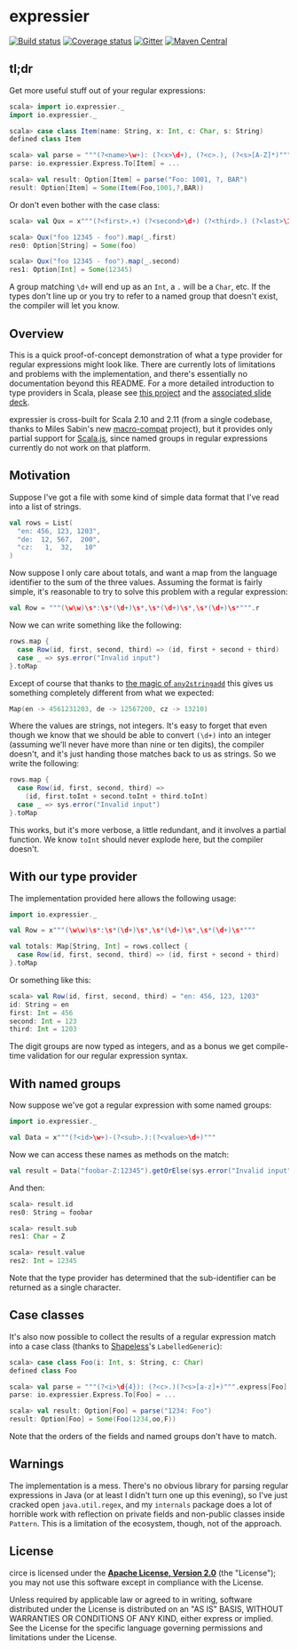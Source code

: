 # expressier

[![Build status](https://img.shields.io/travis/travisbrown/expressier/master.svg)](http://travis-ci.org/travisbrown/expressier)
[![Coverage status](https://img.shields.io/codecov/c/github/travisbrown/expressier/master.svg)](https://codecov.io/github/travisbrown/expressier)
[![Gitter](https://img.shields.io/badge/gitter-join%20chat-green.svg)](https://gitter.im/travisbrown/expressier)
[![Maven Central](https://img.shields.io/maven-central/v/io.expressier/expressier-core_2.11.svg)](https://maven-badges.herokuapp.com/maven-central/io.expressier/expressier-core_2.11)

## tl;dr

Get more useful stuff out of your regular expressions:

```scala
scala> import io.expressier._
import io.expressier._

scala> case class Item(name: String, x: Int, c: Char, s: String)
defined class Item

scala> val parse = """(?<name>\w+): (?<x>\d+), (?<c>.), (?<s>[A-Z]*)""".express[Item]
parse: io.expressier.Express.To[Item] = ...

scala> val result: Option[Item] = parse("Foo: 1001, ?, BAR")
result: Option[Item] = Some(Item(Foo,1001,?,BAR))
```

Or don't even bother with the case class:

```scala
scala> val Qux = x"""(?<first>.+) (?<second>\d+) (?<third>.) (?<last>\1)"""

scala> Qux("foo 12345 - foo").map(_.first)
res0: Option[String] = Some(foo)

scala> Qux("foo 12345 - foo").map(_.second)
res1: Option[Int] = Some(12345)
```

A group matching `\d+` will end up as an `Int`, a `.` will be a `Char`, etc.
If the types don't line up or you try to refer to a named group that doesn't
exist, the compiler will let you know.

## Overview

This is a quick proof-of-concept demonstration of what a type provider for
regular expressions might look like. There are currently lots of limitations
and problems with the implementation, and there's essentially no documentation
beyond this README. For a more detailed introduction to type providers in Scala,
please see [this project](https://github.com/travisbrown/type-provider-examples)
and the [associated slide deck][type-provider-slides].

expressier is cross-built for Scala 2.10 and 2.11 (from a single codebase,
thanks to Miles Sabin's new [macro-compat][macro-compat] project), but it
provides only partial support for [Scala.js][scala-js], since named groups in
regular expressions currently do not work on that platform.

## Motivation

Suppose I've got a file with some kind of simple data format that I've read
into a list of strings.

``` scala
val rows = List(
  "en: 456, 123, 1203",
  "de:  12, 567,  200",
  "cz:   1,  32,   10"
)
```

Now suppose I only care about totals, and want a map from the language identifier
to the sum of the three values. Assuming the format is fairly simple, it's
reasonable to try to solve this problem with a regular expression:

``` scala
val Row = """(\w\w)\s*:\s*(\d+)\s*,\s*(\d+)\s*,\s*(\d+)\s*""".r
```

Now we can write something like the following:

``` scala
rows.map {
  case Row(id, first, second, third) => (id, first + second + third)
  case _ => sys.error("Invalid input")
}.toMap
```

Except of course that thanks to [the magic of `any2stringadd`](https://issues.scala-lang.org/browse/SI-194)
this gives us something completely different from what we expected:

``` scala
Map(en -> 4561231203, de -> 12567200, cz -> 13210)
```

Where the values are strings, not integers. It's easy to forget that even
though we know that we should be able to convert `(\d+)` into an integer
(assuming we'll never have more than nine or ten digits), the compiler doesn't,
and it's just handing those matches back to us as strings. So we write the
following:

``` scala
rows.map {
  case Row(id, first, second, third) =>
    (id, first.toInt + second.toInt + third.toInt)
  case _ => sys.error("Invalid input")
}.toMap
```

This works, but it's more verbose, a little redundant, and it involves a
partial function. We know `toInt` should never explode here, but the compiler
doesn't.

## With our type provider

The implementation provided here allows the following usage:

``` scala
import io.expressier._

val Row = x"""(\w\w)\s*:\s*(\d+)\s*,\s*(\d+)\s*,\s*(\d+)\s*"""

val totals: Map[String, Int] = rows.collect {
  case Row(id, first, second, third) => (id, first + second + third)
}.toMap
```

Or something like this:

``` scala
scala> val Row(id, first, second, third) = "en: 456, 123, 1203"
id: String = en
first: Int = 456
second: Int = 123
third: Int = 1203
```

The digit groups are now typed as integers, and as a bonus we get compile-time
validation for our regular expression syntax.

## With named groups

Now suppose we've got a regular expression with some named groups:

``` scala
import io.expressier._

val Data = x"""(?<id>\w+)-(?<sub>.):(?<value>\d+)"""
```

Now we can access these names as methods on the match:

``` scala
val result = Data("foobar-Z:12345").getOrElse(sys.error("Invalid input"))
```

And then:

``` scala
scala> result.id
res0: String = foobar

scala> result.sub
res1: Char = Z

scala> result.value
res2: Int = 12345
```

Note that the type provider has determined that the sub-identifier can be
returned as a single character.

## Case classes

It's also now possible to collect the results of a regular expression match into
a case class (thanks to [Shapeless][shapeless]'s `LabelledGeneric`):

```scala
scala> case class Foo(i: Int, s: String, c: Char)
defined class Foo

scala> val parse = """(?<i>\d{4}): (?<c>.)(?<s>[a-z]+)""".express[Foo]
parse: io.expressier.Express.To[Foo] = ...

scala> val result: Option[Foo] = parse("1234: Foo")
result: Option[Foo] = Some(Foo(1234,oo,F))
```

Note that the orders of the fields and named groups don't have to match.

## Warnings


The implementation is a mess. There's no obvious library for parsing regular
expressions in Java (or at least I didn't turn one up this evening), so I've
just cracked open `java.util.regex`, and my `internals` package does a lot
of horrible work with reflection on private fields and non-public classes
inside `Pattern`. This is a limitation of the ecosystem, though, not of the
approach.

## License

circe is licensed under the **[Apache License, Version 2.0][apache]** (the
"License"); you may not use this software except in compliance with the License.

Unless required by applicable law or agreed to in writing, software
distributed under the License is distributed on an "AS IS" BASIS,
WITHOUT WARRANTIES OR CONDITIONS OF ANY KIND, either express or implied.
See the License for the specific language governing permissions and
limitations under the License.

[apache]: http://www.apache.org/licenses/LICENSE-2.0
[macro-compat]: https://github.com/milessabin/macro-compat
[scala-js]: http://www.scala-js.org/
[shapeless]: https://github.com/milessabin/shapeless
[type-provider-slides]: https://github.com/travisbrown/type-provider-examples/blob/master/docs/scalar-2014-slides.pdf
